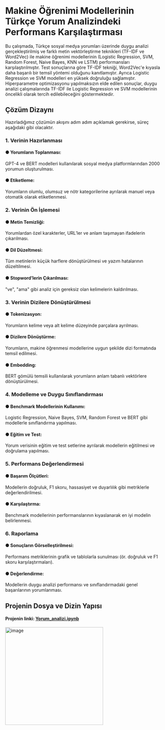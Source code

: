 # Makine Öğrenimi Modellerinin Türkçe Yorum Analizindeki Performans Karşılaştırması

Bu çalışmada, Türkçe sosyal medya yorumları üzerinde duygu analizi gerçekleştirilmiş ve farklı metin vektörleştirme teknikleri (TF-IDF ve Word2Vec) ile makine öğrenimi modellerinin (Logistic Regression, SVM, Random Forest, Naive Bayes, KNN ve LSTM) performansları karşılaştırılmıştır. Test sonuçlarına göre TF-IDF tekniği, Word2Vec'e kıyasla daha başarılı bir temsil yöntemi olduğunu kanıtlamıştır. Ayrıca Logistic Regression ve SVM modelleri en yüksek doğruluğu sağlamıştır. Hiperparametre optimizasyonu yapılmaksızın elde edilen sonuçlar, duygu analizi çalışmalarında TF-IDF ile Logistic Regression ve SVM modellerinin öncelikli olarak tercih edilebileceğini göstermektedir.

## Çözüm Dizaynı
Hazırladığımız çözümün akışını adım adım açıklamak gerekirse, süreç aşağıdaki gibi
olacaktır.

### 1. Verinin Hazırlanması
#### ● Yorumların Toplanması:
GPT-4 ve BERT modelleri kullanılarak sosyal medya platformlarından 2000 yorumun
oluşturulması.
#### ● Etiketleme:
Yorumların olumlu, olumsuz ve nötr kategorilerine ayrılarak manuel veya otomatik
olarak etiketlenmesi.
### 2. Verinin Ön İşlemesi
#### ● Metin Temizliği:
Yorumlardan özel karakterler, URL’ler ve anlam taşımayan ifadelerin çıkarılması.
#### ● Dil Düzeltmesi:
Tüm metinlerin küçük harflere dönüştürülmesi ve yazım hatalarının düzeltilmesi.
#### ● Stopword’lerin Çıkarılması:
"ve", "ama" gibi analiz için gereksiz olan kelimelerin kaldırılması.
### 3. Verinin Dizilere Dönüştürülmesi
#### ● Tokenizasyon:
Yorumların kelime veya alt kelime düzeyinde parçalara ayrılması.
#### ● Dizilere Dönüştürme:
Yorumların, makine öğrenmesi modellerine uygun şekilde dizi formatında temsil
edilmesi.
#### ● Embedding:
BERT gömülü temsili kullanılarak yorumların anlam tabanlı vektörlere
dönüştürülmesi.
### 4. Modelleme ve Duygu Sınıflandırması
#### ● Benchmark Modellerinin Kullanımı:
Logistic Regression, Naive Bayes, SVM, Random Forest ve BERT gibi modellerle
sınıflandırma yapılması.
#### ● Eğitim ve Test:
Yorum verisinin eğitim ve test setlerine ayrılarak modellerin eğitilmesi ve doğrulama
yapılması.
### 5. Performans Değerlendirmesi
#### ● Başarım Ölçütleri:
Modellerin doğruluk, F1 skoru, hassasiyet ve duyarlılık gibi metriklerle
değerlendirilmesi.
#### ● Karşılaştırma:
Benchmark modellerinin performanslarının kıyaslanarak en iyi modelin belirlenmesi.
### 6. Raporlama
#### ● Sonuçların Görselleştirilmesi:
Performans metriklerinin grafik ve tablolarla sunulması (ör. doğruluk ve F1 skoru
karşılaştırmaları).
#### ● Değerlendirme:
Modellerin duygu analizi performansı ve sınıflandırmadaki genel başarılarının
yorumlanması.

## Projenin Dosya ve Dizin Yapısı
#### Projenin linki: [Yorum_analizi.ipynb](https://colab.research.google.com/drive/1TDI71Qchp1M6lEtCG6Dv8lyivDzaHs9e?usp=shari)







<img width="311" alt="image" src="https://github.com/user-attachments/assets/9840a0ff-9075-4372-a658-89bde2650b48" />
